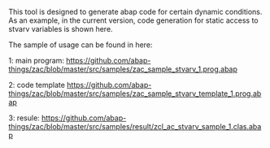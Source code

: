 This tool is designed to generate abap code for certain dynamic conditions. As an example, in the current version, code generation for static access to stvarv variables is shown here. 

The sample of usage can be found in here: 

1: main program: https://github.com/abap-things/zac/blob/master/src/samples/zac_sample_stvarv_1.prog.abap

2: code template https://github.com/abap-things/zac/blob/master/src/samples/zac_sample_stvarv_template_1.prog.abap

3: resule: https://github.com/abap-things/zac/blob/master/src/samples/result/zcl_ac_stvarv_sample_1.clas.abap
